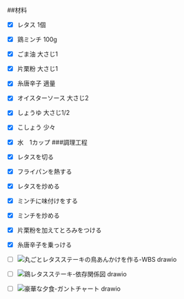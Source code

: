 ##材料

 - [x] レタス 1個
 - [x] 鶏ミンチ 100g
 - [x] ごま油 大さじ1
 - [x] 片栗粉 大さじ1
 - [x] 糸唐辛子 適量
 - [x] オイスターソース 大さじ2
 - [x] しょうゆ 大さじ1/2
 - [x] こしょう 少々
 - [x] 水　1カップ
###調理工程

 - [x] レタスを切る
 - [x] フライパンを熱する
 - [x] レタスを炒める
 - [x] ミンチに味付けをする
 - [x] ミンチを炒める
 - [x] 片栗粉を加えてとろみをつける
 - [x] 糸唐辛子を乗っける
 - [ ] ![丸ごとレタスステーキの鳥あんかけを作る-WBS drawio](https://github.com/user-attachments/assets/d7330381-bb95-487c-8221-c42838c25cd0)
 - [ ] ![鶏レタスステーキ-依存関係図 drawio](https://github.com/user-attachments/assets/494600dc-af9e-492c-9b12-b005c52c3d7e)
 - [ ] ![豪華な夕食-ガントチャート drawio](https://github.com/user-attachments/assets/eaaa6faa-1d02-4350-afb2-da56e0910992)
